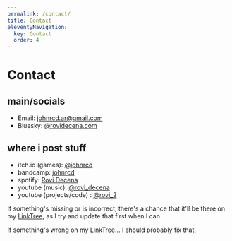 ```yaml
---
permalink: /contact/
title: Contact
eleventyNavigation:
  key: Contact
  order: 4
---
```


<h1>Contact</h1>

## main/socials

- Email: [johnrcd.ar@gmail.com](mailto:johnrcd.ar@gmail.com)
- Bluesky: [@rovidecena.com](https://bsky.app/profile/rovidecena.com)

## where i post stuff

- itch.io (games): [@johnrcd](https://johnrcd.itch.io/)
- bandcamp: [johnrcd](https://johnrcd.bandcamp.com/)
- spotify: [Rovi Decena](https://open.spotify.com/artist/5tYNxgExkxNiBi4MhXR4eS?si=cd6f824071b74b7b)
- youtube (music): [@rovi_decena](https://www.youtube.com/channel/UCIcl4f9R7Szl7VVbvEoWmRQ)
- youtube (projects/code) : [@rovi_2](https://www.youtube.com/@rovi_2)

If something's missing or is incorrect, there's a chance that it'll be there on my [LinkTree](https://linktr.ee/johnrcd), as I try and update that first when I can.

If something's wrong on my LinkTree... I should probably fix that.
